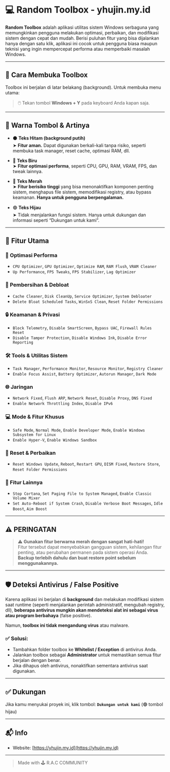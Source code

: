 # 💻 Random Toolbox - yhujin.my.id

**Random Toolbox** adalah aplikasi utilitas sistem Windows serbaguna yang memungkinkan pengguna melakukan optimasi, perbaikan, dan modifikasi sistem dengan cepat dan mudah. Berisi puluhan fitur yang bisa dijalankan hanya dengan satu klik, aplikasi ini cocok untuk pengguna biasa maupun teknisi yang ingin mempercepat performa atau memperbaiki masalah Windows.

---

## 🧠 Cara Membuka Toolbox

Toolbox ini berjalan di latar belakang (background). Untuk membuka menu utama:

> 🖱️ Tekan tombol **Windows + Y** pada keyboard Anda kapan saja.

---

## 🎨 Warna Tombol & Artinya

- ⚫ **Teks Hitam (background putih)**  
  ➤ **Fitur aman.** Dapat digunakan berkali-kali tanpa risiko, seperti membuka task manager, reset cache, optimasi RAM, dll.

- 🔵 **Teks Biru**  
  ➤ **Fitur optimasi performa**, seperti CPU, GPU, RAM, VRAM, FPS, dan tweak lainnya.

- 🔴 **Teks Merah**  
  ➤ **Fitur berisiko tinggi** yang bisa menonaktifkan komponen penting sistem, menghapus file sistem, memodifikasi registry, atau bypass keamanan. **Hanya untuk pengguna berpengalaman.**

- 🟢 **Teks Hijau**  
  ➤ Tidak menjalankan fungsi sistem. Hanya untuk dukungan dan informasi seperti “Dukungan untuk kami”.

---

## 🧰 Fitur Utama

### 🚀 Optimasi Performa
- `CPU Optimizer`, `GPU Optimizer`, `Optimize RAM`, `RAM Flush`, `VRAM Cleaner`
- `Up Performance`, `FPS Tweaks`, `FPS Stabilizer`, `Lag Optimizer`

### 🧹 Pembersihan & Debloat
- `Cache Cleaner`, `Disk CleanUp`, `Service Optimizer`, `System Debloater`
- `Delete Bloat Scheduled Tasks`, `WinSxS Clean`, `Reset Folder Permissions`

### 🔒 Keamanan & Privasi
- `Block Telemetry`, `Disable SmartScreen`, `Bypass UAC`, `Firewall Rules Reset`
- `Disable Tamper Protection`, `Disable Windows Ink`, `Disable Error Reporting`

### 🛠️ Tools & Utilitas Sistem
- `Task Manager`, `Performance Monitor`, `Resource Monitor`, `Registry Cleaner`
- `Enable Focus Assist`, `Battery Optimizer`, `Autorun Manager`, `Dark Mode`

### 🌐 Jaringan
- `Network Fixed`, `Flush ARP`, `Network Reset`, `Disable Proxy`, `DNS Fixed`
- `Enable Network Throttling Index`, `Disable IPv6`

### 💻 Mode & Fitur Khusus
- `Safe Mode`, `Normal Mode`, `Enable Developer Mode`, `Enable Windows Subsystem for Linux`
- `Enable Hyper-V`, `Enable Windows Sandbox`

### 🔁 Reset & Perbaikan
- `Reset Windows Update`, `Reboot`, `Restart GPU`, `DISM Fixed`, `Restore Store`, `Reset Folder Permissions`

### 🔄 Fitur Lainnya
- `Stop Cortana`, `Set Paging File to System Managed`, `Enable Classic Volume Mixer`
- `Set Auto-Reboot if System Crash`, `Disable Verbose Boot Messages`, `Idle Boost`, `Aim Boost`

---

## ⚠️ PERINGATAN

> ⚠️ **Gunakan fitur berwarna merah dengan sangat hati-hati!**  
> Fitur tersebut dapat menyebabkan gangguan sistem, kehilangan fitur penting, atau perubahan permanen pada sistem operasi Anda.  
> **Backup terlebih dahulu dan buat restore point sebelum menggunakannya.**

---

## 🛡️ Deteksi Antivirus / False Positive

Karena aplikasi ini berjalan di **background** dan melakukan modifikasi sistem saat runtime (seperti menjalankan perintah administratif, mengubah registry, dll), **beberapa antivirus mungkin akan mendeteksi alat ini sebagai virus atau program berbahaya** (false positive).

Namun, **toolbox ini tidak mengandung virus** atau malware.

### ✅ Solusi:
- Tambahkan folder toolbox ke **Whitelist / Exception** di antivirus Anda.
- Jalankan toolbox sebagai **Administrator** untuk memastikan semua fitur berjalan dengan benar.
- Jika dihapus oleh antivirus, nonaktifkan sementara antivirus saat digunakan.

---

## ✅ Dukungan

Jika kamu menyukai proyek ini, klik tombol:
**`Dukungan untuk kami`** (🟢 tombol hijau)

---

## 📬 Info

- Website: [https://yhujin.my.id](https://yhujin.my.id)

---

> Made with 🕹 R.A.C COMMUNITY

